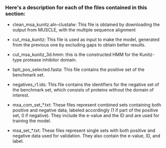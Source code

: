 ### Here's a description for each of the files contained in this section: 

- clean_msa_kunitz.aln-clustalw: This file is obtained by downloading the output from MUSCLE, with the multiple sequence alignment

- cut_msa_kunitz: This file is used as input to make the model, generated from the previous one by excluding gaps to obtain better results.
  
- cut_msa_kunitz_3d.hmm: this is the constructed HMM for the Kunitz-type protease inhibitor domain.

- bpti_pos_selected.fasta: This file contains the positive set of the benchmark set.

- negatives_r1.ids: This file contains the identifiers for the negative set of the benchmark set, which consists of proteins without the domain of interest.

- msa_com_set_*.txt: These files represent combined sets containing both positive and negative data, labeled accordingly (1 if part of the positive set, 0 if negative). They include the e-value and the ID and are used for training the model.

- msa_set_*.txt: These files represent single sets with both positive and negative data used for validation. They also contain the e-value, ID, and label.
